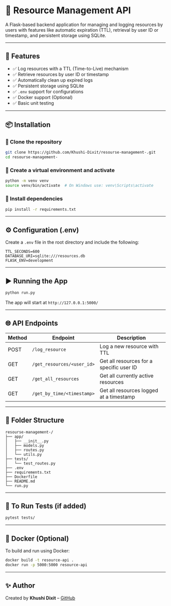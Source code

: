 # 🚀 Resource Management API

A Flask-based backend application for managing and logging resources by users with features like automatic expiration (TTL), retrieval by user ID or timestamp, and persistent storage using SQLite.

---

## 🔧 Features

- ✅ Log resources with a TTL (Time-to-Live) mechanism
- ✅ Retrieve resources by user ID or timestamp
- ✅ Automatically clean up expired logs
- ✅ Persistent storage using SQLite
- ✅ `.env` support for configurations
- ✅ Docker support (Optional)
- ✅ Basic unit testing

---

## 📦 Installation

### 🔹 Clone the repository

```bash
git clone https://github.com/Khushi-Dixit/resourse-management-.git
cd resourse-management-
```

### 🔹 Create a virtual environment and activate

```bash
python -m venv venv
source venv/bin/activate  # On Windows use: venv\Scripts\activate
```

### 🔹 Install dependencies

```bash
pip install -r requirements.txt
```

---

## ⚙️ Configuration (.env)

Create a `.env` file in the root directory and include the following:

```env
TTL_SECONDS=600
DATABASE_URI=sqlite:///resources.db
FLASK_ENV=development
```

---

## ▶️ Running the App

```bash
python run.py
```

The app will start at `http://127.0.0.1:5000/`

---

## 🌐 API Endpoints

| Method | Endpoint                  | Description                                |
|--------|---------------------------|--------------------------------------------|
| POST   | `/log_resource`           | Log a new resource with TTL                |
| GET    | `/get_resources/<user_id>`| Get all resources for a specific user ID   |
| GET    | `/get_all_resources`      | Get all currently active resources         |
| GET    | `/get_by_time/<timestamp>`| Get all resources logged at a timestamp    |

---

## 📁 Folder Structure

```
resourse-management-/
├── app/
│   ├── __init__.py
│   ├── models.py
│   ├── routes.py
│   └── utils.py
├── tests/
│   └── test_routes.py
├── .env
├── requirements.txt
├── Dockerfile
├── README.md
└── run.py
```

---

## 🧪 To Run Tests (if added)

```bash
pytest tests/
```

---

## 🐳 Docker (Optional)

To build and run using Docker:

```bash
docker build -t resource-api .
docker run -p 5000:5000 resource-api
```

---

## ✨ Author

Created by **Khushi Dixit** – [GitHub](https://github.com/Khushi-Dixit)
